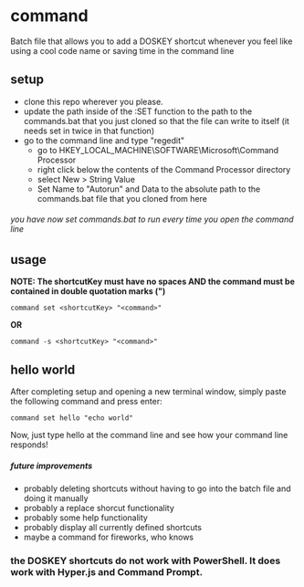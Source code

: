 # command
Batch file that allows you to add a DOSKEY shortcut whenever you feel like using a cool code name or saving time in the command line

## setup
  - clone this repo wherever you please.
  - update the path inside of the :SET function to the path to the commands.bat that you just cloned so that the file can write to itself (it needs set in twice in that function)
  - go to the command line and type "regedit"
    - go to HKEY_LOCAL_MACHINE\SOFTWARE\Microsoft\Command Processor
    - right click below the contents of the Command Processor directory
    - select New > String Value
    - Set Name to "Autorun" and Data to the absolute path to the commands.bat file that you cloned from here
  
  ###### you have now set commands.bat to run every time you open the command line

## usage

**NOTE: The shortcutKey must have no spaces AND the command must be contained in double quotation marks (")**

```
command set <shortcutKey> "<command>" 
```

**OR**

```
command -s <shortcutKey> "<command>"
```

## hello world

After completing setup and opening a new terminal window, simply paste the following command and press enter:

```
command set hello "echo world"
```
Now, just type hello at the command line and see how your command line responds!

##### future improvements
 - probably deleting shortcuts without having to go into the batch file and doing it manually
 - probably a replace shorcut functionality
 - probably some help functionality
 - probably display all currently defined shortcuts
 - maybe a command for fireworks, who knows
 
 
### the DOSKEY shortcuts do not work with PowerShell. It does work with Hyper.js and Command Prompt.
